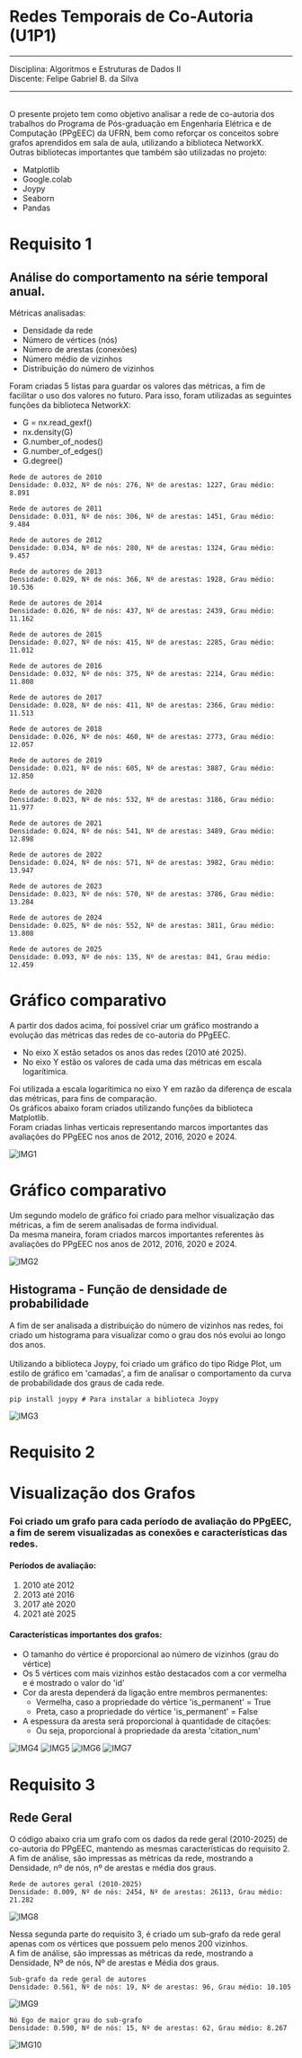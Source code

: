 # Redes Temporais de Co-Autoria (U1P1)
---
Disciplina: Algoritmos e Estruturas de Dados II
</br>Discente: Felipe Gabriel B. da Silva

---
</br>
O presente projeto tem como objetivo analisar a rede de co-autoria dos trabalhos do Programa de Pós-graduação em Engenharia Elétrica e de Computação (PPgEEC) da UFRN, bem como reforçar os conceitos sobre grafos aprendidos em sala de aula, utilizando a biblioteca NetworkX. 
</br>
Outras bibliotecas importantes que também são utilizadas no projeto:

*   Matplotlib
*   Google.colab
*   Joypy
*   Seaborn
*   Pandas

# Requisito 1
## Análise do comportamento na série temporal anual.
Métricas analisadas:
*   Densidade da rede 
*   Número de vértices (nós)
*   Número de arestas (conexões)
*   Número médio de vizinhos
*   Distribuição do número de vizinhos

Foram criadas 5 listas para guardar os valores das métricas, a fim de facilitar o uso dos valores no futuro. Para isso, foram utilizadas as seguintes funções da biblioteca NetworkX:
*   G = nx.read_gexf()
*   nx.density(G)
*   G.number_of_nodes()
*   G.number_of_edges()
*   G.degree()

```
Rede de autores de 2010
Densidade: 0.032, Nº de nós: 276, Nº de arestas: 1227, Grau médio: 8.891

Rede de autores de 2011
Densidade: 0.031, Nº de nós: 306, Nº de arestas: 1451, Grau médio: 9.484

Rede de autores de 2012
Densidade: 0.034, Nº de nós: 280, Nº de arestas: 1324, Grau médio: 9.457

Rede de autores de 2013
Densidade: 0.029, Nº de nós: 366, Nº de arestas: 1928, Grau médio: 10.536

Rede de autores de 2014
Densidade: 0.026, Nº de nós: 437, Nº de arestas: 2439, Grau médio: 11.162

Rede de autores de 2015
Densidade: 0.027, Nº de nós: 415, Nº de arestas: 2285, Grau médio: 11.012

Rede de autores de 2016
Densidade: 0.032, Nº de nós: 375, Nº de arestas: 2214, Grau médio: 11.808

Rede de autores de 2017
Densidade: 0.028, Nº de nós: 411, Nº de arestas: 2366, Grau médio: 11.513

Rede de autores de 2018
Densidade: 0.026, Nº de nós: 460, Nº de arestas: 2773, Grau médio: 12.057

Rede de autores de 2019
Densidade: 0.021, Nº de nós: 605, Nº de arestas: 3887, Grau médio: 12.850

Rede de autores de 2020
Densidade: 0.023, Nº de nós: 532, Nº de arestas: 3186, Grau médio: 11.977

Rede de autores de 2021
Densidade: 0.024, Nº de nós: 541, Nº de arestas: 3489, Grau médio: 12.898

Rede de autores de 2022
Densidade: 0.024, Nº de nós: 571, Nº de arestas: 3982, Grau médio: 13.947

Rede de autores de 2023
Densidade: 0.023, Nº de nós: 570, Nº de arestas: 3786, Grau médio: 13.284

Rede de autores de 2024
Densidade: 0.025, Nº de nós: 552, Nº de arestas: 3811, Grau médio: 13.808

Rede de autores de 2025
Densidade: 0.093, Nº de nós: 135, Nº de arestas: 841, Grau médio: 12.459
```
# Gráfico comparativo
A partir dos dados acima, foi possível criar um gráfico mostrando a evolução das métricas das redes de co-autoria do PPgEEC.
*   No eixo X estão setados os anos das redes (2010 até 2025).
*   No eixo Y estão os valores de cada uma das métricas em escala logarítimica.

Foi utilizada a escala logarítimica no eixo Y em razão da diferença de escala das métricas, para fins de comparação.
</br>Os gráficos abaixo foram criados utilizando funções da biblioteca Matplotlib.
</br>Foram criadas linhas verticais representando marcos importantes das avaliações do PPgEEC nos anos de 2012, 2016, 2020 e 2024.

![IMG1](https://github.com/user-attachments/assets/bc359221-31c8-4f83-93de-459ec570c0c1)

# Gráfico comparativo
Um segundo modelo de gráfico foi criado para melhor visualização das métricas, a fim de serem analisadas de forma individual.
</br>Da mesma maneira, foram criados marcos importantes referentes às avaliações do PPgEEC nos anos de 2012, 2016, 2020 e 2024.

![IMG2](https://github.com/user-attachments/assets/21f5e7c5-a92a-44fc-8cbb-d2ae2a06c0c1)

## Histograma - Função de densidade de probabilidade
A fim de ser analisada a distribuição do número de vizinhos nas redes, foi criado um histograma para visualizar como o grau dos nós evolui ao longo dos anos.
</br>
</br>Utilizando a biblioteca Joypy, foi criado um gráfico do tipo Ridge Plot, um estilo de gráfico em 'camadas', a fim de analisar o comportamento da curva de probabilidade dos graus de cada rede.

```
pip install joypy # Para instalar a biblioteca Joypy
```

![IMG3](https://github.com/user-attachments/assets/35c88232-1395-44e5-ad8e-3e76a181065c)

# Requisito 2
# Visualização dos Grafos
### Foi criado um grafo para cada período de avaliação do PPgEEC, a fim de serem visualizadas as conexões e características das redes.
#### Períodos de avaliação:


1.   2010 até 2012
2.   2013 até 2016
3.   2017 até 2020
4.   2021 até 2025

#### Características importantes dos grafos:
- O tamanho do vértice é proporcional ao número de vizinhos (grau do vértice)
- Os 5 vértices com mais vizinhos estão destacados com a cor vermelha e é mostrado o valor do 'id'
- Cor da aresta dependerá da ligação entre membros permanentes:
  - Vermelha, caso a propriedade do vértice 'is_permanent' = True
  - Preta, caso a propriedade do vértice 'is_permanent' = False
- A espessura da aresta será proporcional à quantidade de citações:
  - Ou seja, proporcional à propriedade da aresta 'citation_num'

![IMG4](https://github.com/user-attachments/assets/76eb2a53-2633-44d1-b596-0da38485a3b8)
![IMG5](https://github.com/user-attachments/assets/dd8d27a3-6f32-4d8e-9034-4cdf323ab713)
![IMG6](https://github.com/user-attachments/assets/c0f89729-9c2f-4aa1-80c5-3613a38b8577)
![IMG7](https://github.com/user-attachments/assets/89e3e9cc-322b-4e8f-8d21-575360ce3a62)

# Requisito 3
## Rede Geral
O código abaixo cria um grafo com os dados da rede geral (2010-2025) de co-autoria do PPgEEC, mantendo as mesmas características do requisito 2. 
A fim de análise, são impressas as métricas da rede, mostrando a Densidade, nº de  nós, nº de arestas e média dos graus.

```
Rede de autores geral (2010-2025)
Densidade: 0.009, Nº de nós: 2454, Nº de arestas: 26113, Grau médio: 21.282
```
![IMG8](https://github.com/user-attachments/assets/1b75bed0-c4f5-480d-8eea-566807079401)

Nessa segunda parte do requisito 3, é criado um sub-grafo da rede geral apenas com os vértices que possuem pelo menos 200 vizinhos. 
</br>A fim de análise, são impressas as métricas da rede, mostrando a Densidade, Nº de  nós, Nº de arestas e Média dos graus.

```
Sub-grafo da rede geral de autores
Densidade: 0.561, Nº de nós: 19, Nº de arestas: 96, Grau médio: 10.105
```
![IMG9](https://github.com/user-attachments/assets/e9e3ee51-542e-4431-9074-f0e160b5d337)

```
Nó Ego de maior grau do sub-grafo
Densidade: 0.590, Nº de nós: 15, Nº de arestas: 62, Grau médio: 8.267
```
![IMG10](https://github.com/user-attachments/assets/7f7bd2b0-15d3-436a-8d7f-64245cbed041)

